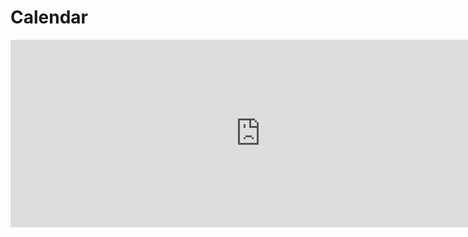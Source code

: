 # Calendar
<iframe 
    id="google-calendar-iframe"
    src="https://calendar.google.com/calendar/embed?showTitle=0&showNav=0&showDate=0&showTabs=0&showCalendars=0&mode=AGENDA&height=300&wkst=1&bgcolor=%23FFFFFF&src=rvuvdb8un5oroo2noelr593ntk%40group.calendar.google.com&color=%23711616&ctz=America%2FLos_Angeles"
    width="800"
    height="300"
    frameborder="0"
    scrolling="no">
</iframe>
